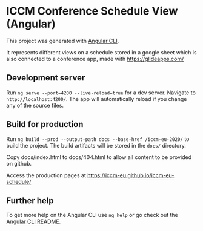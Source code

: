 # ICCM Conference Schedule View (Angular)

This project was generated with [Angular CLI](<https://github.com/angular/angular-cli>).

It represents different views on a schedule stored in a google sheet
which is also connected to a conference app, made with <https://glideapps.com/>

## Development server

Run `ng serve --port=4200 --live-reload=true` for a dev server. Navigate to `http://localhost:4200/`. The app will automatically reload if you change any of the source files.

## Build for production

Run `ng build --prod --output-path docs --base-href /iccm-eu-2020/` to build the project. The build artifacts will be stored in the `docs/` directory.

Copy docs/index.html to docs/404.html to allow all content to be provided on github.

Access the production pages at https://iccm-eu.github.io/iccm-eu-schedule/

## Further help

To get more help on the Angular CLI use `ng help` or go check out the [Angular CLI README](<https://github.com/angular/angular-cli/blob/master/README.md>).
